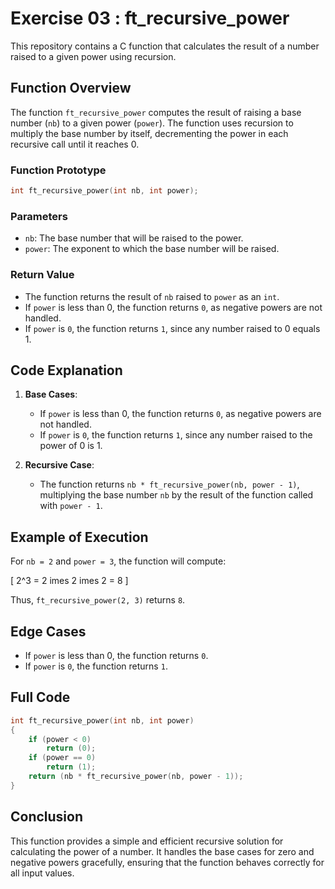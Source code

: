 
# Exercise 03 : ft_recursive_power

This repository contains a C function that calculates the result of a number raised to a given power using recursion.

## Function Overview

The function `ft_recursive_power` computes the result of raising a base number (`nb`) to a given power (`power`). The function uses recursion to multiply the base number by itself, decrementing the power in each recursive call until it reaches 0.

### Function Prototype

```c
int ft_recursive_power(int nb, int power);
```

### Parameters

- `nb`: The base number that will be raised to the power.
- `power`: The exponent to which the base number will be raised. 

### Return Value

- The function returns the result of `nb` raised to `power` as an `int`.
- If `power` is less than 0, the function returns `0`, as negative powers are not handled.
- If `power` is `0`, the function returns `1`, since any number raised to 0 equals 1.

## Code Explanation

1. **Base Cases**:
   - If `power` is less than 0, the function returns `0`, as negative powers are not handled.
   - If `power` is `0`, the function returns `1`, since any number raised to the power of 0 is 1.

2. **Recursive Case**:
   - The function returns `nb * ft_recursive_power(nb, power - 1)`, multiplying the base number `nb` by the result of the function called with `power - 1`.

## Example of Execution

For `nb = 2` and `power = 3`, the function will compute:

\[
2^3 = 2 	imes 2 	imes 2 = 8
\]

Thus, `ft_recursive_power(2, 3)` returns `8`.

## Edge Cases

- If `power` is less than 0, the function returns `0`.
- If `power` is `0`, the function returns `1`.

## Full Code

```c
int ft_recursive_power(int nb, int power)
{
	if (power < 0)
		return (0);
	if (power == 0)
		return (1);
	return (nb * ft_recursive_power(nb, power - 1));
}
```

## Conclusion

This function provides a simple and efficient recursive solution for calculating the power of a number. It handles the base cases for zero and negative powers gracefully, ensuring that the function behaves correctly for all input values.

